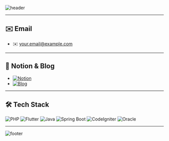 <!-- ================= HEADER ================= -->
![header](https://capsule-render.vercel.app/api?type=waving&color=0078D7&height=150&section=header&text=Backend%20Developer%20DongHyuk&fontSize=50&fontColor=FFFFFF&animation=twinkle)

---

## ✉️ Email
- ✉️ your.email@example.com

---

## 🔗 Notion & Blog
- [![Notion](https://img.shields.io/badge/Notion-000000?style=for-the-badge&logo=notion&logoColor=white)](https://mysterious-quill-12e.notion.site/Backend-Developer-e687e7efecf4466da1a6396280f64976?source=copy_link)
- [![Blog](https://img.shields.io/badge/Blog-29BEB0?style=for-the-badge&logo=medium&logoColor=white)](https://hellowor1d.tistory.com/)

---

## 🛠 Tech Stack
![PHP](https://img.shields.io/badge/PHP-777BB4?style=for-the-badge&logo=php&logoColor=white)
![Flutter](https://img.shields.io/badge/Flutter-02569B?style=for-the-badge&logo=flutter&logoColor=white)
![Java](https://img.shields.io/badge/Java-007396?style=for-the-badge&logo=java&logoColor=white)
![Spring Boot](https://img.shields.io/badge/Spring%20Boot-6DB33F?style=for-the-badge&logo=springboot&logoColor=white)
![CodeIgniter](https://img.shields.io/badge/CodeIgniter-EE0000?style=for-the-badge&logo=codeigniter&logoColor=white)
![Oracle](https://img.shields.io/badge/Oracle-F80000?style=for-the-badge&logo=oracle&logoColor=white)

---

<!-- ================= FOOTER ================= -->
![footer](https://capsule-render.vercel.app/api?type=waving&color=0078D7&height=100&section=footer&text=Thanks%20for%20visiting!&fontSize=30&fontColor=FFFFFF&animation=twinkle)
